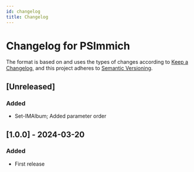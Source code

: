 ```yaml
---
id: changelog
title: Changelog
---
```

# Changelog for PSImmich

The format is based on and uses the types of changes according to [Keep a Changelog](https://keepachangelog.com/en/1.0.0/),
and this project adheres to [Semantic Versioning](https://semver.org/spec/v2.0.0.html).

## [Unreleased]

### Added

- Set-IMAlbum; Added parameter order

## [1.0.0] - 2024-03-20

### Added

- First release

